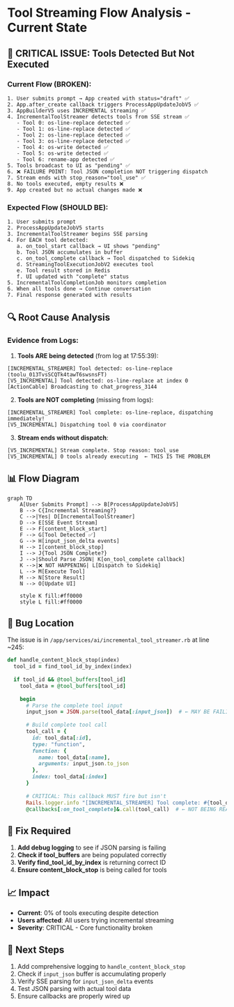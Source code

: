 # Tool Streaming Flow Analysis - Current State

## 🔴 CRITICAL ISSUE: Tools Detected But Not Executed

### Current Flow (BROKEN):
```
1. User submits prompt → App created with status="draft" ✅
2. App.after_create callback triggers ProcessAppUpdateJobV5 ✅  
3. AppBuilderV5 uses INCREMENTAL streaming ✅
4. IncrementalToolStreamer detects tools from SSE stream ✅
   - Tool 0: os-line-replace detected ✅
   - Tool 1: os-line-replace detected ✅
   - Tool 2: os-line-replace detected ✅
   - Tool 3: os-line-replace detected ✅
   - Tool 4: os-write detected ✅
   - Tool 5: os-write detected ✅
   - Tool 6: rename-app detected ✅
5. Tools broadcast to UI as "pending" ✅
6. ❌ FAILURE POINT: Tool JSON completion NOT triggering dispatch
7. Stream ends with stop_reason="tool_use" ✅
8. No tools executed, empty results ❌
9. App created but no actual changes made ❌
```

### Expected Flow (SHOULD BE):
```
1. User submits prompt
2. ProcessAppUpdateJobV5 starts
3. IncrementalToolStreamer begins SSE parsing
4. For EACH tool detected:
   a. on_tool_start callback → UI shows "pending"
   b. Tool JSON accumulates in buffer
   c. on_tool_complete callback → Tool dispatched to Sidekiq
   d. StreamingToolExecutionJobV2 executes tool
   e. Tool result stored in Redis
   f. UI updated with "complete" status
5. IncrementalToolCompletionJob monitors completion
6. When all tools done → Continue conversation
7. Final response generated with results
```

## 🔍 Root Cause Analysis

### Evidence from Logs:

1. **Tools ARE being detected** (from log at 17:55:39):
```
[INCREMENTAL_STREAMER] Tool detected: os-line-replace (toolu_013TvsSCQTk4tawT6swsnsFT)
[V5_INCREMENTAL] Tool detected: os-line-replace at index 0
[ActionCable] Broadcasting to chat_progress_3144
```

2. **Tools are NOT completing** (missing from logs):
```
[INCREMENTAL_STREAMER] Tool complete: os-line-replace, dispatching immediately!
[V5_INCREMENTAL] Dispatching tool 0 via coordinator
```

3. **Stream ends without dispatch**:
```
[V5_INCREMENTAL] Stream complete. Stop reason: tool_use
[V5_INCREMENTAL] 0 tools already executing  ← THIS IS THE PROBLEM
```

## 📊 Flow Diagram

```mermaid
graph TD
    A[User Submits Prompt] --> B[ProcessAppUpdateJobV5]
    B --> C{Incremental Streaming?}
    C -->|Yes| D[IncrementalToolStreamer]
    D --> E[SSE Event Stream]
    E --> F[content_block_start]
    F --> G[Tool Detected ✅]
    G --> H[input_json_delta events]
    H --> I[content_block_stop]
    I --> J{Tool JSON Complete?}
    J -->|Should Parse JSON| K[on_tool_complete callback]
    K -->|❌ NOT HAPPENING| L[Dispatch to Sidekiq]
    L --> M[Execute Tool]
    M --> N[Store Result]
    N --> O[Update UI]
    
    style K fill:#ff0000
    style L fill:#ff0000
```

## 🐛 Bug Location

The issue is in `/app/services/ai/incremental_tool_streamer.rb` at line ~245:

```ruby
def handle_content_block_stop(index)
  tool_id = find_tool_id_by_index(index)
  
  if tool_id && @tool_buffers[tool_id]
    tool_data = @tool_buffers[tool_id]
    
    begin
      # Parse the complete tool input
      input_json = JSON.parse(tool_data[:input_json])  # ← MAY BE FAILING SILENTLY
      
      # Build complete tool call
      tool_call = {
        id: tool_data[:id],
        type: "function",
        function: {
          name: tool_data[:name],
          arguments: input_json.to_json
        },
        index: tool_data[:index]
      }
      
      # CRITICAL: This callback MUST fire but isn't
      Rails.logger.info "[INCREMENTAL_STREAMER] Tool complete: #{tool_data[:name]}, dispatching immediately!"
      @callbacks[:on_tool_complete]&.call(tool_call)  # ← NOT BEING REACHED
```

## 🔧 Fix Required

1. **Add debug logging** to see if JSON parsing is failing
2. **Check if tool_buffers** are being populated correctly  
3. **Verify find_tool_id_by_index** is returning correct ID
4. **Ensure content_block_stop** is being called for tools

## 📈 Impact

- **Current**: 0% of tools executing despite detection
- **Users affected**: All users trying incremental streaming
- **Severity**: CRITICAL - Core functionality broken

## 🎯 Next Steps

1. Add comprehensive logging to `handle_content_block_stop`
2. Check if `input_json` buffer is accumulating properly
3. Verify SSE parsing for `input_json_delta` events
4. Test JSON parsing with actual tool data
5. Ensure callbacks are properly wired up